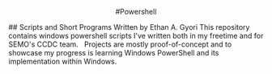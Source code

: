 <p align="center">#Powershell</p>
## Scripts and Short Programs Written by Ethan A. Gyori
This repository contains windows powershell scripts I've written both in my freetime and for SEMO's CCDC team.  
&nbsp;  
Projects are mostly proof-of-concept and to showcase my progress is learning Windows PowerShell and its implementation within Windows.
